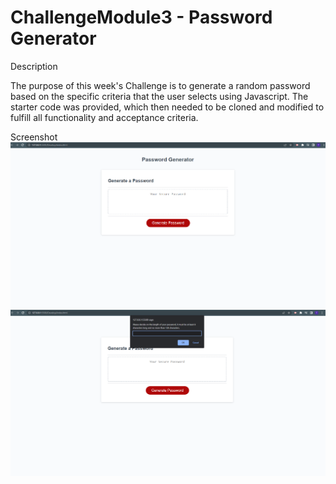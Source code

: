 # ChallengeModule3 - Password Generator 

Description 

The purpose of this week's Challenge is to generate a random password based on the specific criteria that the user selects using Javascript. The starter code was provided,
which then needed to be cloned and modified to fulfill all functionality and acceptance criteria. 

Screenshot
![Mock-Up](images/PasswordGenerator.png?raw=true)
![Testing-Code](images/Test.png?raw=true)